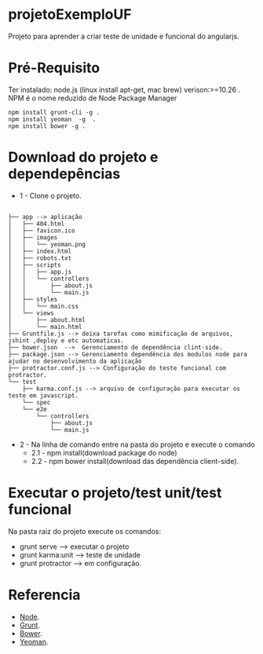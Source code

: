 projetoExemploUF 
==================================

Projeto para aprender a criar teste de unidade e funcional do angularjs.

Pré-Requisito
==================================
Ter instalado:
node.js  (linux install apt-get, mac brew) verison:>=10.26 .
NPM é o nome reduzido de Node Package Manager 

```
npm install grunt-cli -g .
npm install yeoman  -g  .
npm install bower -g .
```

Download do projeto e dependepências 
==================================
- 1 - Clone o projeto.
```

├── app --> aplicação 
│   ├── 404.html
│   ├── favicon.ico
│   ├── images
│   │   └── yeoman.png
│   ├── index.html
│   ├── robots.txt
│   ├── scripts
│   │   ├── app.js
│   │   └── controllers
│   │       ├── about.js
│   │       └── main.js
│   ├── styles
│   │   └── main.css
│   └── views
│       ├── about.html
│       └── main.html
├── Gruntfile.js --> deixa tarefas como mimificação de arquivos, jshint ,deploy e etc automaticas.
├── bower.json  -->  Gerenciamento de dependência clint-side. 
├── package.json --> Gerenciamento dependência dos modulos node para ajudar no desenvolvimento da aplicação
├── protractor.conf.js --> Configuração do teste funcional com protractor.
└── test
    ├── karma.conf.js --> arquivo de configuração para executar os teste em javascript.
    └── spec
    └── e2e
        └── controllers
            ├── about.js
            └── main.js
```
- 2 - Na linha de comando entre na pasta do projeto e execute o comando 
  - 2.1 - npm install(download package do node)
  - 2.2 - npm bower install(download das dependência client-side). 

Executar o projeto/test unit/test funcional 
==================================
Na pasta raiz do projeto execute os comandos:
  - grunt serve --> executar o projeto
  - grunt karma:unit --> teste de unidade 
  - grunt protractor --> em configuração.

Referencia
==================================
 - [Node](https://nodejs.org/).
 - [Grunt](http://gruntjs.com/).
 - [Bower](http://bower.io/).
 - [Yeoman](http://yeoman.io/).


